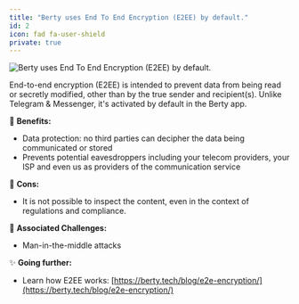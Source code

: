 ```yaml
---
title: "Berty uses End To End Encryption (E2EE) by default."
id: 2
icon: fad fa-user-shield
private: true
---
```


![Berty uses End To End Encryption (E2EE) by default.](photo-1588689653688-9b312cd6bc2b.jpeg)

End-to-end encryption (E2EE) is intended to prevent data from being read or secretly modified, other than by the true sender and recipient(s). Unlike Telegram & Messenger, it's activated by default in the Berty app.

🚀 **Benefits:**

- Data protection: no third parties can decipher the data being communicated or stored
- Prevents potential eavesdroppers including your telecom providers, your ISP and even us as providers of the communication service

🤨 **Cons:**

- It is not possible to inspect the content, even in the context of regulations and compliance.

 💪 **Associated Challenges:**

- Man-in-the-middle attacks

✨ **Going further:**

- Learn how E2EE works: [https://berty.tech/blog/e2e-encryption/](https://berty.tech/blog/e2e-encryption/)
